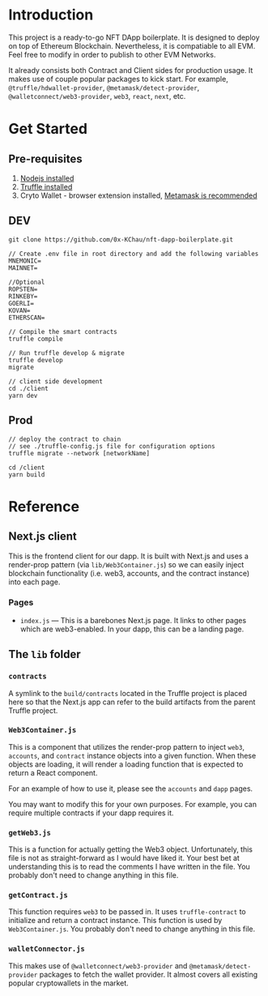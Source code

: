 # Introduction
This project is a ready-to-go NFT DApp boilerplate. It is designed to deploy on top of Ethereum Blockchain. Nevertheless, it is compatiable to all EVM. Feel free to modify in order to publish to other EVM Networks. 

It already consists both Contract and Client sides for production usage. It makes use of couple popular packages to kick start. For example, `@truffle/hdwallet-provider`, `@metamask/detect-provider`, `@walletconnect/web3-provider`, `web3`, `react`, `next`, etc.

# Get Started
## Pre-requisites
1. [Nodejs installed]('https://nodejs.org/en/download/)
2. [Truffle installed](https://www.trufflesuite.com/docs/truffle/quickstart)
3. Cryto Wallet - browser extension installed, [Metamask is recommended](https://metamask.io/)


## DEV
`git clone https://github.com/0x-KChau/nft-dapp-boilerplate.git`

```
// Create .env file in root directory and add the following variables
MNEMONIC=
MAINNET=

//Optional
ROPSTEN=
RINKEBY=
GOERLI=
KOVAN=
ETHERSCAN=
```
```
// Compile the smart contracts
truffle compile
```
```
// Run truffle develop & migrate
truffle develop
migrate
```
```
// client side development
cd ./client 
yarn dev
```

## Prod
```
// deploy the contract to chain
// see ./truffle-config.js file for configuration options
truffle migrate --network [networkName]
```
```
cd /client 
yarn build
```

# Reference

## Next.js client

This is the frontend client for our dapp. It is built with Next.js and uses a render-prop pattern (via `lib/Web3Container.js`) so we can easily inject blockchain functionality (i.e. web3, accounts, and the contract instance) into each page.

### Pages

- `index.js` — This is a barebones Next.js page. It links to other pages which are web3-enabled. In your dapp, this can be a landing page.

## The `lib` folder

### `contracts`

A symlink to the `build/contracts` located in the Truffle project is placed here so that the Next.js app can refer to the build artifacts from the parent Truffle project.

### `Web3Container.js`

This is a component that utilizes the render-prop pattern to inject `web3`, `accounts`, and `contract` instance objects into a given function. When these objects are loading, it will render a loading function that is expected to return a React component.

For an example of how to use it, please see the `accounts` and `dapp` pages.

You may want to modify this for your own purposes. For example, you can require multiple contracts if your dapp requires it.

### `getWeb3.js`

This is a function for actually getting the Web3 object. Unfortunately, this file is not as straight-forward as I would have liked it. Your best bet at understanding this is to read the comments I have written in the file. You probably don't need to change anything in this file.

### `getContract.js`

This function requires `web3` to be passed in. It uses `truffle-contract` to initialize and return a contract instance. This function is used by `Web3Container.js`. You probably don't need to change anything in this file.

### `walletConnector.js`

This makes use of `@walletconnect/web3-provider` and `@metamask/detect-provider` packages to fetch the wallet provider. It almost covers all existing popular cryptowallets in the market.
